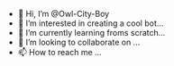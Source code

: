 - 👋 Hi, I’m @Owl-City-Boy
- 👀 I’m interested in creating a cool bot...
- 🌱 I’m currently learning froms scratch...
- 💞️ I’m looking to collaborate on ...
- 📫 How to reach me ...
